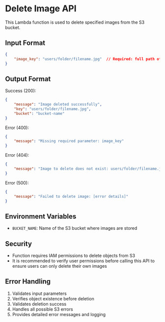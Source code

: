 # Delete Image API

This Lambda function is used to delete specified images from the S3 bucket.

## Input Format

```json
{
    "image_key": "users/folder/filename.jpg"  // Required: full path of the image to delete
}
```

## Output Format

Success (200):
```json
{
    "message": "Image deleted successfully",
    "key": "users/folder/filename.jpg",
    "bucket": "bucket-name"
}
```

Error (400):
```json
{
    "message": "Missing required parameter: image_key"
}
```

Error (404):
```json
{
    "message": "Image to delete does not exist: users/folder/filename.jpg"
}
```

Error (500):
```json
{
    "message": "Failed to delete image: [error details]"
}
```

## Environment Variables

- `BUCKET_NAME`: Name of the S3 bucket where images are stored

## Security

- Function requires IAM permissions to delete objects from S3
- It is recommended to verify user permissions before calling this API to ensure users can only delete their own images

## Error Handling

1. Validates input parameters
2. Verifies object existence before deletion
3. Validates deletion success
4. Handles all possible S3 errors
5. Provides detailed error messages and logging 